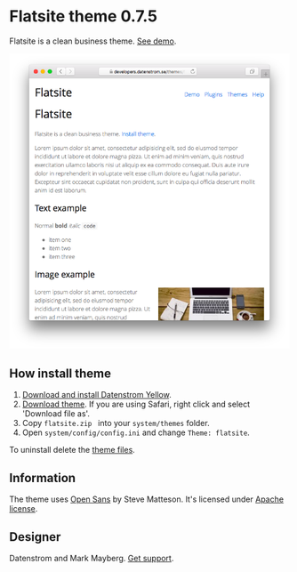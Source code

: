 Flatsite theme 0.7.5
====================
Flatsite is a clean business theme. [See demo](https://developers.datenstrom.se/themes/flatsite).

<p align="center"><img src="flatsite-screenshot.png?raw=true" alt="Screenshot"></p>

## How install theme

1. [Download and install Datenstrom Yellow](https://github.com/datenstrom/yellow/).
2. [Download theme](https://github.com/datenstrom/yellow-themes/raw/master/zip/flatsite.zip). If you are using Safari, right click and select 'Download file as'.
3. Copy `flatsite.zip ` into your `system/themes` folder.
4. Open `system/config/config.ini` and change `Theme: flatsite`.

To uninstall delete the [theme files](update.ini).

## Information

The theme uses [Open Sans](http://www.opensans.com) by Steve Matteson. It's licensed under [Apache license](https://opensource.org/licenses/Apache-2.0).

## Designer

Datenstrom and Mark Mayberg. [Get support](https://developers.datenstrom.se/help/support).
